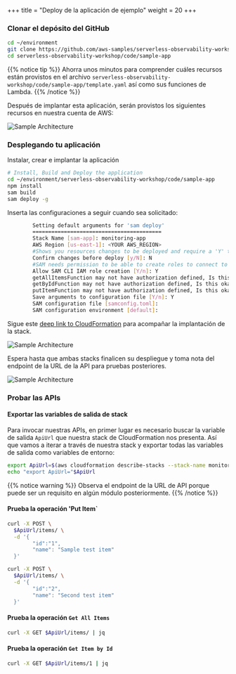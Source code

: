 +++
title = "Deploy de la aplicación de ejemplo"
weight = 20
+++

### Clonar el depósito del GitHub 

```sh
cd ~/environment
git clone https://github.com/aws-samples/serverless-observability-workshop.git
cd serverless-observability-workshop/code/sample-app
```

{{% notice tip %}}
Ahorra unos minutos para comprender cuáles recursos están provistos en el archivo `serverless-observability-workshop/code/sample-app/template.yaml` así como sus funciones de Lambda. 
{{% /notice %}}

Después de implantar esta aplicación, serán provistos los siguientes recursos en nuestra cuenta de AWS:

![Sample Architecture](/images/architecture.png?width=40pc)

### Desplegando tu aplicación

Instalar, crear e implantar la aplicación

```sh
# Install, Build and Deploy the application
cd ~/environment/serverless-observability-workshop/code/sample-app
npm install
sam build
sam deploy -g
```

Inserta las configuraciones a seguir cuando sea solicitado:

```sh
        Setting default arguments for 'sam deploy'
        =========================================
        Stack Name [sam-app]: monitoring-app
        AWS Region [us-east-1]: <YOUR AWS_REGION>
        #Shows you resources changes to be deployed and require a 'Y' to initiate deploy
        Confirm changes before deploy [y/N]: N
        #SAM needs permission to be able to create roles to connect to the resources in your template
        Allow SAM CLI IAM role creation [Y/n]: Y
        getAllItemsFunction may not have authorization defined, Is this okay? [y/N]: Y
        getByIdFunction may not have authorization defined, Is this okay? [y/N]: Y
        putItemFunction may not have authorization defined, Is this okay? [y/N]: Y
        Save arguments to configuration file [Y/n]: Y
        SAM configuration file [samconfig.toml]: 
        SAM configuration environment [default]: 

```

Sigue este [deep link to CloudFormation](https://console.aws.amazon.com/cloudformation/home#/stacks?filteringText=sam-&filteringStatus=active&viewNested=true&hideStacks=false&stackId=) para acompañar la implantación de la stack.

![Sample Architecture](/images/samstacks.png)

Espera hasta que ambas stacks finalicen su despliegue y toma nota del endpoint de la URL de la API para pruebas posteriores.

![Sample Architecture](/images/samstackcomplete.png)

### Probar las APIs

#### Exportar las variables de salida de stack

Para invocar nuestras APIs, en primer lugar es necesario buscar la variable de salida `ApiUrl` que nuestra stack de CloudFormation nos presenta. Así que vamos a iterar a través de nuestra stack y exportar todas las variables de salida como variables de entorno:

```sh
export ApiUrl=$(aws cloudformation describe-stacks --stack-name monitoring-app --output json | jq '.Stacks[].Outputs[] | select(.OutputKey=="ApiUrl") | .OutputValue' | sed -e 's/^"//'  -e 's/"$//')
echo "export ApiUrl="$ApiUrl
```

{{% notice warning %}}
Observa el endpoint de la URL de API porque puede ser un requisito en algún módulo posteriormente. 
{{% /notice %}}


#### Prueba la operación 'Put Item`

```sh
curl -X POST \
  $ApiUrl/items/ \
  -d '{
        "id":"1",  
        "name": "Sample test item"
  }'

curl -X POST \
  $ApiUrl/items/ \
  -d '{
        "id":"2",  
        "name": "Second test item"
  }'
```

#### Prueba la operación `Get All Items` 

```sh
curl -X GET $ApiUrl/items/ | jq
```

#### Prueba la operación `Get Item by Id` 

```sh
curl -X GET $ApiUrl/items/1 | jq
```
